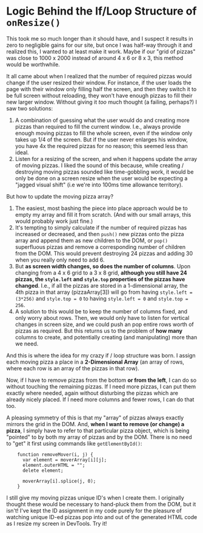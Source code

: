 # Logic Behind the If/Loop Structure of `onResize()`

This took me so much longer than it should have, and I suspect it results in zero to negligible gains for our site, but once I was half-way through it and realized this, I wanted to at least make it work.  Maybe if our "grid of pizzas" was close to 1000 x 2000 instead of around 4 x 6 or 8 x 3, this method would be worthwhile.

It all came about when I realized that the number of required pizzas would change if the user resized their window. For instance, if the user loads the page with their window only filling half the screen, and then they switch it to be full screen without reloading, they won't have enough pizzas to fill their new larger window. Without giving it _too_ much thought (a failing, perhaps?) I saw two solutions:

1. A combination of guessing what the user would do and creating more pizzas than required to fill the current window. I.e., always provide enough moving pizzas to fill the whole screen, even if the window only takes up 1/4 of the screen. But if the user never enlarges his window, you have 4x the required pizzas for no reason; this seemed less than ideal.
2. Listen for a resizing of the screen, and when it happens update the array of moving pizzas. I liked the sound of this because, while creating / destroying moving pizzas sounded like time-gobbling work, it would be only be done on a screen resize when the user would be expecting a "jagged visual shift" (i.e we're into 100ms time allowance territory).

But how to update the moving pizza array?

1. The easiest, most bashing the piece into place approach would be to empty my array and fill it from scratch. (And with our small arrays, this would probably work just fine.)
2. It's tempting to simply calculate if the number of required pizzas has increased or decreased, and then `push()` new pizzas onto the pizza array and append them as new children to the DOM, or `pop()` superfluous pizzas and remove a corresponding number of children from the DOM. This would prevent destroying 24 pizzas and adding 30 when you really only need to add 6.
3. But **as screen width changes, so does the number of columns**. Upon changing from a 4 x 6 grid to a 3 x 8 grid, **although you still have 24 pizzas, the `style.left` and `style.top` properties of the pizzas have changed**. I.e., if all the pizzas are stored in a 1-dimensional array, the 4th pizza in that array (pizzaArray[3]) will go from having `style.left = (3*256)` and `style.top = 0` to having `style.left = 0` and `style.top = 256`.
4. A solution to this would be to keep the number of columns fixed, and only worry about rows. Then, we would only have to listen for vertical changes in screen size, and we could push an pop entire rows worth of pizzas as required.  But this returns us to the problem of **how many** columns to create, and potentially creating (and manipulating) more than we need.

And this is where the idea for my crazy if / loop structure was born. I assign each moving pizza a place in a **2-Dimensional Array** (an array of rows, where each row is an array of the pizzas in that row).

Now, if I have to remove pizzas from the bottom **or from the left**, I can do so without touching the remaining pizzas.  If I need more pizzas, I can put them exactly where needed, again without disturbing the pizzas which are already nicely placed. If I need more columns and fewer rows, I can do that too.

A pleasing symmetry of this is that my "array" of pizzas always exactly mirrors the grid in the DOM. And, **when I want to remove (or change) a pizza**, I simply have to refer to that particular pizza object, which is being "pointed" to by both my array of pizzas and by the DOM. There is no need to "get" it first using commands like `getElementById()`:

        function removeMover(i, j) {
          var element = moverArray[i][j];
          element.outerHTML = "";
          delete element;

          moverArray[i].splice(j, 0);
        }

I still give my moving pizzas unique ID's when I create them. I originally thought these would be necessary to hand-pluck them from the DOM, but it isn't!  I've kept the ID assignment in my code purely for the pleasure of watching unique ID-ed pizzas pop into and out of the generated HTML code as I resize my screen in DevTools. Try it!

